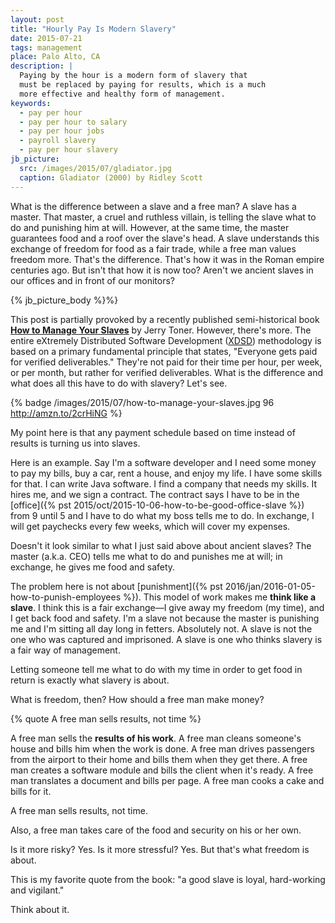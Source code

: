```yaml
---
layout: post
title: "Hourly Pay Is Modern Slavery"
date: 2015-07-21
tags: management
place: Palo Alto, CA
description: |
  Paying by the hour is a modern form of slavery that
  must be replaced by paying for results, which is a much
  more effective and healthy form of management.
keywords:
  - pay per hour
  - pay per hour to salary
  - pay per hour jobs
  - payroll slavery
  - pay per hour slavery
jb_picture:
  src: /images/2015/07/gladiator.jpg
  caption: Gladiator (2000) by Ridley Scott
---
```


What is the difference between a slave and a free man? A slave
has a master. That master, a cruel and ruthless villain, is telling the slave what
to do and punishing him at will. However, at the same time, the master
guarantees food and a roof over the slave's head. A slave understands
this exchange of freedom for food as a fair trade, while a free man
values freedom more. That's the difference. That's how it was in the
Roman empire centuries ago. But isn't that how it is now too? Aren't we
ancient slaves in our offices and in front of our monitors?

<!--more-->

{% jb_picture_body %}%}

This post is partially provoked by a recently published semi-historical book
[**How to Manage Your Slaves**](http://amzn.to/2crHiNG)
by Jerry Toner. However, there's more. The entire eXtremely Distributed
Software Development ([XDSD](http://www.xdsd.org)) methodology
is based on a primary fundamental principle that states,
"Everyone gets paid for verified deliverables." They're not paid for their time
per hour, per week, or per month, but rather for verified deliverables.
What is the difference and what does all this have to do with slavery?
Let's see.

{% badge /images/2015/07/how-to-manage-your-slaves.jpg 96 http://amzn.to/2crHiNG %}

My point here is that any payment schedule based on time instead of results
is turning us into slaves.

Here is an example. Say I'm a software developer and I need some money
to pay my bills, buy a car, rent a house, and enjoy my life. I have
some skills for that. I can write Java software. I find a company that needs
my skills. It hires me, and we sign a contract. The contract says I have
to be in the
[office]({% pst 2015/oct/2015-10-06-how-to-be-good-office-slave %})
from 9 until 5 and I have to do what my boss tells
me to do. In exchange, I will get paychecks every few weeks, which will
cover my expenses.

Doesn't it look similar to what I just said above about ancient slaves? The
master (a.k.a. CEO) tells me what to do and punishes me at will;
in exchange, he gives me food and safety.

The problem here is not about
[punishment]({% pst 2016/jan/2016-01-05-how-to-punish-employees %}).
This model of work makes me **think like a slave**. I think this is a fair
exchange&mdash;I give away my freedom (my time), and I get back food and
safety. I'm a slave not because the master is punishing me and I'm sitting
all day long in fetters. Absolutely not. A slave is not the one who was
captured and imprisoned. A slave is one who thinks slavery is
a fair way of management.

Letting someone tell me what to do with my time in order to get food
in return is exactly what slavery is about.

What is freedom, then? How should a free man make money?

{% quote A free man sells results, not time %}

A free man sells the **results of his work**. A free man cleans someone's house
and bills him when the work is done. A free man drives passengers
from the airport to their home and bills them when they get there.
A free man creates a software module and bills the client when it's ready.
A free man translates a document and bills per page. A free man
cooks a cake and bills for it.

A free man sells results, not time.

Also, a free man takes care of the food and security on his or her own.

Is it more risky? Yes. Is it more stressful? Yes.
But that's what freedom is about.

This is my favorite quote from the book:
"a good slave is loyal, hard-working and vigilant."

Think about it.
